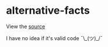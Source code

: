 # alternative-facts

View the [source](https://github.com/vrunjeti/alternative-facts/blob/master/alternative_facts.h)

I have no idea if it's valid code ¯\\\_(ツ)_/¯
